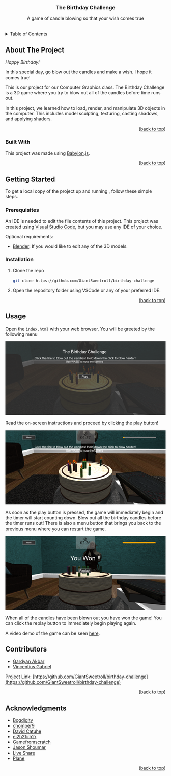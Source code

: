 <div id="top"></div>

<!-- PROJECT SHIELDS -->
<!--
*** I'm using markdown "reference style" links for readability.
*** Reference links are enclosed in brackets [ ] instead of parentheses ( ).
*** See the bottom of this document for the declaration of the reference variables
*** for contributors-url, forks-url, etc. This is an optional, concise syntax you may use.
*** https://www.markdownguide.org/basic-syntax/#reference-style-links
-->
<!-- [![Contributors][contributors-shield]][contributors-url]
[![Forks][forks-shield]][forks-url]
[![Stargazers][stars-shield]][stars-url]
[![Issues][issues-shield]][issues-url]
[![MIT License][license-shield]][license-url] -->
<!-- [![LinkedIn][linkedin-shield]][linkedin-url] -->



<!-- PROJECT LOGO -->
<br />
<div align="center">
  <a href="https://github.com/GiantSweetroll/birthday-challenge">
    <!-- <img src="flutter_frontend/assets/logo/logo_512.png" alt="Logo" width="80" height="80"> -->
  </a>

  <h3 align="center">The Birthday Challenge</h3>

  <p align="center">
    A game of candle blowing so that your wish comes true
  </p>
</div>
<br>


<!-- TABLE OF CONTENTS -->
<details>
  <summary>Table of Contents</summary>
  <ol>
    <li>
      <a href="#about-the-project">About The Project</a>
      <ul>
        <li><a href="#built-with">Built With</a></li>
      </ul>
    </li>
    <li>
      <a href="#getting-started">Getting Started</a>
      <ul>
        <li><a href="#prerequisites">Prerequisites</a></li>
        <li><a href="#installation">Installation</a></li>
      </ul>
    </li>
    <li><a href="#usage">Usage</a></li>
    <!-- <li><a href="#roadmap">Roadmap</a></li> -->
    <!-- <li><a href="#contributing">Contributing</a></li> -->
    <!-- <li><a href="#license">License</a></li> -->
    <li><a href="#contributors">Contributors</a></li>
    <li><a href="#acknowledgments">Acknowledgments</a></li>
  </ol>
</details>



<!-- ABOUT THE PROJECT -->
## About The Project

<i>Happy Birthday!</i>

In this special day, go blow out the candles and make a wish. I hope it comes true!

This is our project for our Computer Graphics class. The Birthday Challenge is a 3D game where you try to blow out all of the candles before time runs out.

In this project, we learned how to load, render, and manipulate 3D objects in the computer. This includes model sculpting, texturing, casting shadows, and applying shaders.

<div align="right">(<a href="#top">back to top</a>)</div>



### Built With

This project was made using [Babylon.js](https://www.babylonjs.com/).

<div align="right">(<a href="#top">back to top</a>)</div>



<!-- GETTING STARTED -->
## Getting Started

To get a local copy of the project up and running , follow these simple steps.

### Prerequisites

An IDE is needed to edit the file contents of this project. This project was created using [Visual Studio Code](https://code.visualstudio.com/), but you may use any IDE of your choice.

Optional requirements:
- [Blender](https://www.blender.org/): If you would like to edit any of the 3D models.

### Installation

1. Clone the repo
   ```sh
   git clone https://github.com/GiantSweetroll/birthday-challenge
   ```
2. Open the repository folder using VSCode or any of your preferred IDE.

<div align="right">(<a href="#top">back to top</a>)</div>



<!-- USAGE EXAMPLES -->
## Usage
Open the `index.html` with your web browser. You will be greeted by the following menu

<div align="center">
  <img src="./screenshots/mainmenu.png">
</div>

Read the on-screen instructions and proceed by clicking the play button!

<div align="center">
  <img src="./screenshots/gameplay.png">
</div>

As soon as the play button is pressed, the game will immediately begin and the timer will start counting down. Blow out all the birthday candles before the timer runs out! There is also a menu button that brings you back to the previous menu where you can restart the game.

<div align="center">
  <img src="./screenshots/victory.png">
</div>

When all of the candles have been blown out you have won the game! You can click the replay button to immediately begin playing again.

A video demo of the game can be seen [here](https://youtu.be/pxl-9C5JjLg).

<!-- MEMBERS -->
## Contributors

- [Gardyan Akbar](https://github.com/GiantSweetroll)
- [Vincentius Gabriel](https://github.com/kronmess)

Project Link: [https://github.com/GiantSweetroll/birthday-challenge](https://github.com/GiantSweetroll/birthday-challenge)

<div align="right">(<a href="#top">back to top</a>)</div>



<!-- ACKNOWLEDGMENTS -->
## Acknowledgments

* [Bogdigity](https://www.turbosquid.com/3d-models/free-birthday-cake-3d-model/614155)
* [chomper9](https://clara.io/view/e98a1fb9-60ba-41c0-b345-9c0b02299eef)
* [David Catuhe](https://www.smashingmagazine.com/2016/11/building-shaders-with-babylon-js/)
* [ei2h21irh2r](https://clara.io/view/683495a0-ce63-47ee-bde0-7f524b19c192)
* [Gamefromscratch](https://www.youtube.com/c/gamefromscratch)
* [Jason Shoumar](https://clara.io/view/378aae56-79d3-404c-9c5e-b1432d916ade)
* [Live Share](https://marketplace.visualstudio.com/items?itemName=ritwickdey.LiveServer)
* [Plane](https://clara.io/view/169468fb-9ddb-4b31-8eeb-1983a640d5da)

<div align="right">(<a href="#top">back to top</a>)</div>